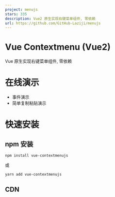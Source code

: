 ```yaml
---
project: menujs
stars: 335
description: Vue2 原生实现右键菜单组件, 零依赖
url: https://github.com/GitHub-Laziji/menujs
---
```


Vue Contextmenu (Vue2)
======================

Vue 原生实现右键菜单组件, 零依赖

在线演示
====

-   事件演示
-   简单复制粘贴演示

快速安装
====

npm 安装
------

```
npm install vue-contextmenujs
```

或

```
yarn add vue-contextmenujs
```

CDN
---

<script src\="https://unpkg.com/vue-contextmenujs/dist/contextmenu.umd.js"\>

使用
==

CDN引入则不需要 `Vue.use(Contextmenu)`

> 测试中使用的是`element-ui`图标

import Contextmenu from "vue-contextmenujs"
Vue.use(Contextmenu);

// 在组件中调用显示菜单
// this.$contextmenu(options:MenuOptions);
// 鼠标点击或滚轮自动销毁, 也可手动销毁
// this.$contextmenu.destroy();

// 去除浏览器默认菜单
// event.preventDefault();

<template\>
  <div id\="app" style\="width:100vw;height:100vh" @contextmenu.prevent\="onContextmenu"\></div\>
</template\>

<script\>
export default {
  methods: {
    onContextmenu(event) {
      this.$contextmenu({
        items: \[
          {
            label: "返回(B)",
            onClick: () \=> {
              this.message \= "返回(B)";
              console.log("返回(B)");
            }
          },
          { label: "前进(F)", disabled: true },
          { label: "重新加载(R)", divided: true, icon: "el-icon-refresh" },
          { label: "另存为(A)..." },
          { label: "打印(P)...", icon: "el-icon-printer" },
          { label: "投射(C)...", divided: true },
          {
            label: "使用网页翻译(T)",
            divided: true,
            minWidth: 0,
            children: \[{ label: "翻译成简体中文" }, { label: "翻译成繁体中文" }\]
          },
          {
            label: "截取网页(R)",
            minWidth: 0,
            children: \[
              {
                label: "截取可视化区域",
                onClick: () \=> {
                  this.message \= "截取可视化区域";
                  console.log("截取可视化区域");
                }
              },
              { label: "截取全屏" }
            \]
          },
          { label: "查看网页源代码(V)", icon: "el-icon-view" },
          { label: "检查(N)" }
        \],
        event,
        //x: event.clientX,
        //y: event.clientY,
        customClass: "custom-class",
        zIndex: 3,
        minWidth: 230
      });
      return false;
    }
  }
};
</script\>

自定义样式
=====

/\* custom \*/
.custom-class .menu\_item\_\_available:hover,
.custom-class .menu\_item\_expand {
  background: #ffecf2 !important;
  color: #ff4050 !important;
}

/\* antd \*/
.antd-theme.menu {
  border-radius: 2px !important;
}
.antd-theme .menu\_item {
  color: #000000d9 !important;
}
.antd-theme .menu\_item\_\_available:hover {
  background: #f5f5f5 !important;
}
.antd-theme .menu\_item\_expand {
  font-weight: 600 !important;
  background-color: #e6f7ff !important;
}

/\* material \*/
.material-theme.menu {
  box-shadow: 0px 5px 5px \-3px rgba(0, 0, 0, 0.2),
    0px 8px 10px 1px rgba(0, 0, 0, 0.14), 0px 3px 14px 2px rgba(0, 0, 0, 0.12) !important;
}
.material-theme .menu\_item {
  color: #000000de !important;
}
.material-theme .menu\_item\_\_available:hover,
.material-theme .menu\_item\_expand {
  background: rgba(0, 0, 0, 0.04) !important;
}

参数说明
====

MenuOptions
-----------

属性

描述

类型

可选值

默认值

items

菜单结构信息

`MenuItemOptions[]`

—

—

event

鼠标事件信息

`Event`

—

—

x

菜单显示X坐标, 存在`event`则失效

`number`

—

`0`

y

菜单显示Y坐标, 存在`event`则失效

`number`

—

`0`

zIndex

菜单样式`z-index`

`number`

—

`2`

customClass

自定义菜单class, 使用`.custom-class .menu_item`定位菜单项

`string`

—

—

minWidth

主菜单最小宽度

`number`

—

`150`

MenuItemOptions
---------------

属性

描述

类型

可选值

默认值

label

菜单项名称

`string`

—

—

icon

菜单项图标, 生成`<i class="icon"></i>`元素

`string`

—

—

disabled

是否禁用菜单项

`boolean`

—

`false`

hidden

是否隐藏菜单项

`boolean`

—

`false`

divided

是否显示分割线

`boolean`

—

`false`

customClass

自定义子菜单class, 使用`.custom-class .menu_item`定位菜单项

`string`

—

父级菜单customClass

minWidth

子菜单最小宽度

`number`

—

`150`

onClick

菜单项点击事件

`Function()`

—

—

children

子菜单结构信息

`MenuItemOptions[]`

—

—
